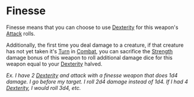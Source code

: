 # Finesse
Finesse means that you can choose to use [Dexterity](../../../../../Player%20Characters/Chosen%20Statistics/Dexterity.md) for this weapon's [Attack](../../../../../Game%20Procedures/Attack.md) rolls. 

Additionally, the first time you deal damage to a creature, if that creature has not yet taken it's [Turn](../../../../../Game%20Procedures/Turn.md) in [Combat](../../../../../Game%20Procedures/Combat.md), you can sacrifice the [Strength](../../../../../Player%20Characters/Chosen%20Statistics/Strength.md) damage bonus of this weapon to roll additional damage dice for this weapon equal to your [Dexterity](../../../../../Player%20Characters/Chosen%20Statistics/Dexterity.md) halved.

*Ex. I have 2 [Dexterity](../../../../../Player%20Characters/Chosen%20Statistics/Dexterity.md) and attack with a finesse weapon that does 1d4 damage. I go before my target. I roll 2d4 damage instead of 1d4. If I had 4 [Dexterity](../../../../../Player%20Characters/Chosen%20Statistics/Dexterity.md), I would roll 3d4, etc.*